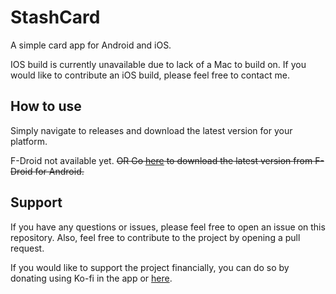 # StashCard

A simple card app for Android and iOS.

IOS build is currently unavailable due to lack of a Mac to build on. If you would like to contribute an iOS build, please feel free to contact me.

## How to use

Simply navigate to releases and download the latest version for your platform.

F-Droid not available yet.
~~OR Go [here](https://google.com) to download the latest version from F-Droid for Android.~~

## Support

If you have any questions or issues, please feel free to open an issue on this repository.
Also, feel free to contribute to the project by opening a pull request.

If you would like to support the project financially, you can do so by donating using Ko-fi in the app or [here](https://ko-fi.com/budai).